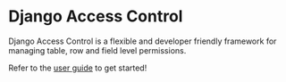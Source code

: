 # Django Access Control

Django Access Control is a flexible and developer friendly framework for managing table, row and field level permissions.

Refer to the [user guide](https://django-access-control.github.io/docs/userguide/) to get started!
